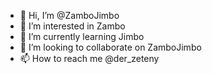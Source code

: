 - 👋 Hi, I’m @ZamboJimbo
- 👀 I’m interested in Zambo
- 🌱 I’m currently learning Jimbo
- 💞️ I’m looking to collaborate on ZamboJimbo
- 📫 How to reach me @der_zeteny

<!---
ZamboJimbo/ZamboJimbo is a ✨ special ✨ repository because its `README.md` (this file) appears on your GitHub profile.
You can click the Preview link to take a look at your changes.
--->
